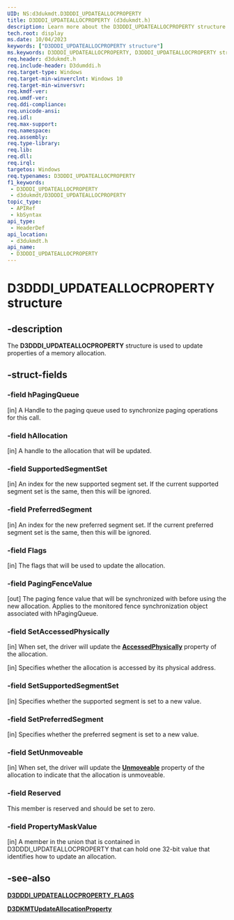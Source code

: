 ```yaml
---
UID: NS:d3dukmdt.D3DDDI_UPDATEALLOCPROPERTY
title: D3DDDI_UPDATEALLOCPROPERTY (d3dukmdt.h)
description: Learn more about the D3DDDI_UPDATEALLOCPROPERTY structure.
tech.root: display
ms.date: 10/04/2023
keywords: ["D3DDDI_UPDATEALLOCPROPERTY structure"]
ms.keywords: D3DDDI_UPDATEALLOCPROPERTY, D3DDDI_UPDATEALLOCPROPERTY structure [Display Devices], d3dukmdt/D3DDDI_UPDATEALLOCPROPERTY, display.d3dddi_updateallocproperty
req.header: d3dukmdt.h
req.include-header: D3dumddi.h
req.target-type: Windows
req.target-min-winverclnt: Windows 10
req.target-min-winversvr: 
req.kmdf-ver: 
req.umdf-ver: 
req.ddi-compliance: 
req.unicode-ansi: 
req.idl: 
req.max-support: 
req.namespace: 
req.assembly: 
req.type-library: 
req.lib: 
req.dll: 
req.irql: 
targetos: Windows
req.typenames: D3DDDI_UPDATEALLOCPROPERTY
f1_keywords:
 - D3DDDI_UPDATEALLOCPROPERTY
 - d3dukmdt/D3DDDI_UPDATEALLOCPROPERTY
topic_type:
 - APIRef
 - kbSyntax
api_type:
 - HeaderDef
api_location:
 - d3dukmdt.h
api_name:
 - D3DDDI_UPDATEALLOCPROPERTY
---
```


# D3DDDI_UPDATEALLOCPROPERTY structure

## -description

The **D3DDDI_UPDATEALLOCPROPERTY** structure is used to update properties of a memory allocation.

## -struct-fields

### -field hPagingQueue

[in] A Handle to the paging queue used to synchronize paging operations for this call.

### -field hAllocation

[in] A handle to the allocation that will be updated.

### -field SupportedSegmentSet

[in] An index for the new supported segment set. If the current supported segment set is the same, then this will be ignored.

### -field PreferredSegment

[in] An index for the new preferred segment set. If the current preferred segment set is the same, then this will be ignored.

### -field Flags

[in] The flags that will be used to update the allocation.

### -field PagingFenceValue

[out] The paging fence value that will be synchronized with before using the new allocation. Applies to the monitored fence synchronization object associated with hPagingQueue.

### -field SetAccessedPhysically

[in] When set, the driver will update the [**AccessedPhysically**](ns-d3dukmdt-d3dddi_updateallocproperty_flags.md) property of the allocation.

[in] Specifies whether the allocation is accessed by its physical address.

### -field SetSupportedSegmentSet

[in] Specifies whether the supported segment is set to a new value.

### -field SetPreferredSegment

[in] Specifies whether the preferred segment is set to a new value.

### -field SetUnmoveable

[in] When set, the driver will update the [**Unmoveable**](ns-d3dukmdt-d3dddi_updateallocproperty_flags.md) property of the allocation to indicate that the allocation is unmoveable.

### -field Reserved

This member is reserved and should be set to zero.

### -field PropertyMaskValue

[in] A member in the union that is contained in D3DDDI_UPDATEALLOCPROPERTY that can hold one 32-bit value that identifies how to update an allocation.

## -see-also

[**D3DDDI_UPDATEALLOCPROPERTY_FLAGS**](ns-d3dukmdt-d3dddi_updateallocproperty_flags.md)

[**D3DKMTUpdateAllocationProperty**](../d3dkmthk/nf-d3dkmthk-d3dkmtupdateallocationproperty.md)
